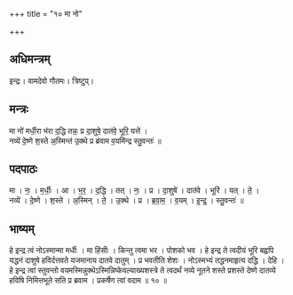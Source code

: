 +++
title = "१० मा नो"

+++
## अधिमन्त्रम्
इन्द्रः। वामदेवो गौतमः। त्रिष्टुप्।

## मन्त्रः
मा नो॑ मर्धी॒रा भ॑रा द॒द्धि तन्नः॒ प्र दा॒शुषे॒ दात॑वे॒ भूरि॒ यत्ते॑ ।  
नव्ये॑ दे॒ष्णे श॒स्ते अ॒स्मिन्त॑ उ॒क्थे प्र ब्र॑वाम व॒यमि॑न्द्र स्तु॒वन्तः॑ ॥

## पदपाठः
मा । नः॒ । म॒र्धीः॒ । आ । भ॒र॒ । द॒द्धि । तत् । नः॒ । प्र । दा॒शुषे॑ । दात॑वे । भूरि॑ । यत् । ते॒ ।  
नव्ये॑ । दे॒ष्णे । श॒स्ते । अ॒स्मिन् । ते॒ । उ॒क्थे । प्र । ब्र॒वा॒म॒ । व॒यम् । इ॒न्द्र॒ । स्तु॒वन्तः॑ ॥

## भाष्यम्
हे इन्द्र त्वं नोऽस्मान्मा मर्धीः । मा हिंसीः । किन्तु त्वमा भर । पोशको भव । हे इन्द्र ते त्वदीयं भूरि बह्वपि यद्धनं दाशुषे हविर्दत्तवते यजमानाय दातवे दातुम् । प्र भवतीति शेशः । नोऽस्मभ्यं तद्धनमाहृत्य दद्धि । देहि । हे इन्द्र त्वां स्तुवन्तो वयमस्मिन्नुक्थेऽस्मिन्निष्केवल्याख्यशस्त्रे ते त्वदर्थं नव्ये नूतने शस्ते प्रशस्ते देष्णे दातव्ये हविषि निमित्तभूते सति प्र ब्रवाम । प्रकर्षेण त्वां वदाम ॥ १० ॥